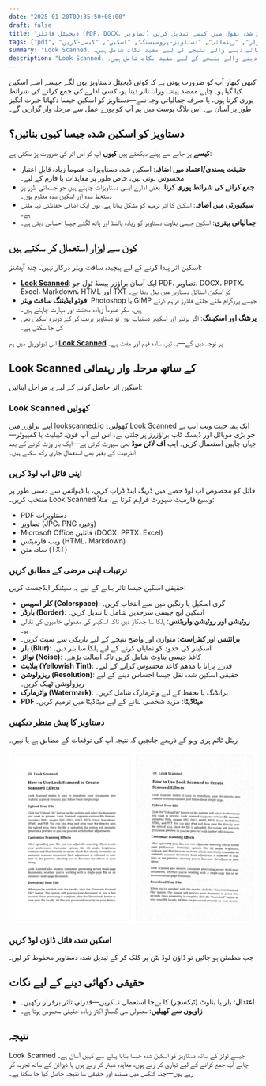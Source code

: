 ```yaml
---
date: "2025-01-20T09:35:50+08:00"
draft: false
title: "ڈیجیٹل فائلز (PDF، DOCX، تصاویر) کو حقیقت سے قریب اسکین شدہ نقول میں کیسے تبدیل کریں"
tags: ["pdf", "اوزار", "رہنمائی", "دستاویز-پروسیسنگ", "اسکین", "کیسے-کریں"]
summary: "Look Scanned، ایک مفت براؤزر بیسڈ ٹول، کے ذریعے اپنی ڈیجیٹل دستاویزات کو اسکین شدہ نقول جیسا بنانا سیکھیں۔ اس گائیڈ میں مرحلہ وار ہدایات، تخصیص کے اختیارات، اور حقیقی دکھائی دینے والے نتیجے کے لیے مفید نکات شامل ہیں۔"
description: "Look Scanned، ایک مفت براؤزر بیسڈ ٹول، کے ذریعے اپنی ڈیجیٹل دستاویزات کو اسکین شدہ نقول جیسا بنانا سیکھیں۔ اس گائیڈ میں مرحلہ وار ہدایات، تخصیص کے اختیارات، اور حقیقی دکھائی دینے والے نتیجے کے لیے مفید نکات شامل ہیں۔"
---
```


کبھی کبھار آپ کو ضرورت ہوتی ہے کہ کوئی ڈیجیٹل دستاویز یوں لگے جیسے اسے اسکین کیا گیا ہو۔ چاہے مقصد پیشہ ورانہ تاثر دینا ہو، کسی ادارے کی جمع کرانے کی شرائط پوری کرنا ہوں، یا صرف جمالیاتی وجہ سے—دستاویز کو اسکین جیسا دکھانا حیرت انگیز طور پر آسان ہے۔ اس بلاگ پوسٹ میں ہم آپ کو پورے عمل سے مرحلہ وار گزاریں گے۔

## دستاویز کو اسکین شدہ جیسا کیوں بنائیں؟

**کیسے** پر جانے سے پہلے دیکھتے ہیں **کیوں** آپ کو اس اثر کی ضرورت پڑ سکتی ہے:

- **حقیقت پسندی/اعتماد میں اضافہ**: اسکین شدہ دستاویزات عموماً زیادہ قابلِ اعتبار محسوس ہوتی ہیں، خاص طور پر معاہدات یا فارم کے لیے۔
- **جمع کرانے کی شرائط پوری کرنا**: بعض ادارے ایسی دستاویزات چاہتے ہیں جو جسمانی طور پر دستخط شدہ اور اسکین شدہ معلوم ہوں۔
- **سیکیورٹی میں اضافہ**: اسکین کا اثر ترمیم کو مشکل بناتا ہے، یوں ایک اضافی حفاظتی تہہ ملتی ہے۔
- **جمالیاتی بہتری**: اسکین جیسی بناوٹ دستاویز کو زیادہ پالشڈ اور ہاتھ لگنے جیسا احساس دیتی ہے۔

## کون سے اوزار استعمال کر سکتے ہیں

اسکین اثر پیدا کرنے کے لیے پیچیدہ سافٹ ویئر درکار نہیں۔ چند آپشنز:

- **[Look Scanned](https://lookscanned.io)**: ایک آسان براؤزر بیسڈ ٹول جو PDF، تصاویر، DOCX، PPTX، Excel، Markdown، HTML اور TXT کو اسکین اسٹائل دستاویز میں بدل دیتا ہے۔
- **فوٹو ایڈیٹنگ سافٹ ویئر**: Photoshop یا GIMP جیسے پروگرام ملتے جلتے فلٹرز فراہم کرتے ہیں، مگر عموماً زیادہ محنت اور مہارت چاہتے ہیں۔
- **پرنٹنگ اور اسکیننگ**: اگر پرنٹر اور اسکینر دستیاب ہوں تو دستاویز پرنٹ کر کے دوبارہ اسکین بھی کی جا سکتی ہے۔

اس ٹیوٹوریل میں ہم **[Look Scanned](https://lookscanned.io)** پر توجہ دیں گے—یہ تیز، سادہ فہم اور مفت ہے۔

## Look Scanned کے ساتھ مرحلہ وار رہنمائی

اسکین اثر حاصل کرنے کے لیے یہ مراحل اپنائیں:

### Look Scanned کھولیں

اپنے براؤزر میں [lookscanned.io](https://lookscanned.io/scan) کھولیں۔ Look Scanned ایک ہمہ جہت ویب ایپ ہے جو بڑی موبائل اور ڈیسک ٹاپ براؤزرز پر چلتی ہے، اس لیے آپ فون، ٹیبلیٹ یا کمپیوٹر—جہاں چاہیں استعمال کریں۔ ایپ **آف لائن موڈ** بھی سپورٹ کرتی ہے—ایک بار وزٹ کرنے کے بعد انٹرنیٹ کے بغیر بھی استعمال جاری رکھ سکتے ہیں۔

### اپنی فائل اپ لوڈ کریں

فائل کو مخصوص اپ لوڈ حصے میں ڈریگ اینڈ ڈراپ کریں، یا ڈیوائس سے دستی طور پر منتخب کریں۔ Look Scanned وسیع فارمیٹ سپورٹ فراہم کرتا ہے، مثلاً:

- PDF دستاویزات
- تصاویر (JPG، PNG وغیرہ)
- Microsoft Office فائلیں (DOCX، PPTX، Excel)
- ویب فارمیٹس (HTML، Markdown)
- سادہ متن (TXT)

### ترتیبات اپنی مرضی کے مطابق کریں

حقیقی اسکین جیسا تاثر بنانے کے لیے یہ سیٹنگز ایڈجسٹ کریں:

- **کلر اسپیس (Colorspace)**: گری اسکیل یا رنگین میں سے انتخاب کریں۔
- **بارڈر (Border)**: اسکین ایج جیسی سرحدیں شامل یا تبدیل کریں۔
- **روٹیشن اور روٹیشن واریئنس**: ہلکا سا جھکاؤ دیں تاکہ اسکینر کی معمولی خامیوں کی نقالی ہو۔
- **برائٹنس اور کنٹراسٹ**: متوازن اور واضح نتیجے کے لیے باریکی سے سیٹ کریں۔
- **بلر (Blur)**: اسکینر کی حدود کو نمایاں کرنے کے لیے ہلکا سا بلر دیں۔
- **نوائز (Noise)**: کاغذ جیسی بناوٹ شامل کریں تاکہ اصالت بڑھے۔
- **پیلاہٹ (Yellowish Tint)**: قدرے پرانا یا مدھم کاغذ محسوس کرانے کے لیے۔
- **ریزولوشن (Resolution)**: حقیقی اسکین شدہ نقل جیسا احساس دینے کے لیے ریزولوشن ٹھیک کریں۔
- **واٹرمارک (Watermark)**: برانڈنگ یا تحفظ کے لیے واٹرمارک شامل کریں۔
- **PDF میٹاڈیٹا**: مزید شخصی بنانے کے لیے میٹاڈیٹا میں ترمیم کریں۔

### دستاویز کا پیش منظر دیکھیں

ریئل ٹائم پری ویو کے ذریعے جانچیں کہ نتیجہ آپ کی توقعات کے مطابق ہے یا نہیں۔

![Look Scanned ریئل ٹائم پری ویو](./look-scanned-preview.webp)

### اسکین شدہ فائل ڈاؤن لوڈ کریں

جب مطمئن ہو جائیں تو ڈاؤن لوڈ بٹن پر کلک کر کے تبدیل شدہ دستاویز محفوظ کر لیں۔

## حقیقی دکھائی دینے کے لیے نکات

- **اعتدال**: بلر یا بناوٹ (ٹیکسچر) کا بےجا استعمال نہ کریں—قدرتی تاثر برقرار رکھیں۔
- **زاویوں سے کھیلیں**: معمولی سی گھماؤ اکثر زیادہ حقیقی محسوس ہوتا ہے۔

## نتیجہ

Look Scanned جیسے ٹولز کے ساتھ دستاویز کو اسکین شدہ جیسا بنانا پہلے سے کہیں آسان ہے۔ چاہے آپ جمع کرانے کے لیے تیاری کر رہے ہوں، معاہدہ شیئر کر رہے ہوں یا ڈیزائن کے ساتھ تجربہ کر رہے ہوں—چند کلکس میں مستند اور حقیقی سا نتیجہ حاصل کیا جا سکتا ہے۔
